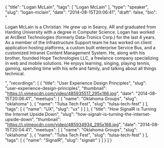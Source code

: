 {
  "title": "Logan McLain",
  "tags": [
    "Logan McLain"
  ],
  "type": "speaker",
  "slug": "logan-mclain",
  "date": "2014-08-15T20:06:41",
  "draft": false,
  "bio": "<p>Logan McLain is a Christian. He grew up in Searcy, AR and graduated from Harding University with a degree in Computer Science. Logan has worked at ArcBest Technologies (formerly Data-Tronics Corp.) for the last 4 years. As a member of the Infrastructure Support team he has worked on client application hosting platforms, a custom built enterprise Service Bus, and a customized Intranet Content Management System. He, along with his brother, founded Hope Technologies LLC, a freelance company specializing in web and mobile solutions. He enjoys learning, singing, playing tennis, gaming, spending time with his wife and family, and talking about all things technical.</p>",
  "recordings": [
    {
      "title": "User Experience Design Principles",
      "slug": "user-experience-design-principles",
      "thumbnail": "https://i.vimeocdn.com/video/485935517_295x166.jpg",
      "date": "2014-08-15T20:06:41",
      "meetups": [
        {
          "name": "Oklahoma Groups",
          "slug": "oklahoma"
        },
        {
          "name": "Tulsa Tech Fest",
          "slug": "tulsa-tech-fest"
        }
      ],
      "tags": [
        {
          "name": "UX",
          "slug": "ux"
        }
      ]
    },
    {
      "title": "How SignalR is Turning the Internet Upside Down",
      "slug": "how-signalr-is-turning-the-internet-upside-down",
      "thumbnail": "https://i.vimeocdn.com/video/485934934_295x166.jpg",
      "date": "2014-08-15T20:04:41",
      "meetups": [
        {
          "name": "Oklahoma Groups",
          "slug": "oklahoma"
        },
        {
          "name": "Tulsa Tech Fest",
          "slug": "tulsa-tech-fest"
        }
      ],
      "tags": [
        {
          "name": "SignalR",
          "slug": "signalr"
        }
      ]
    }
  ]
}